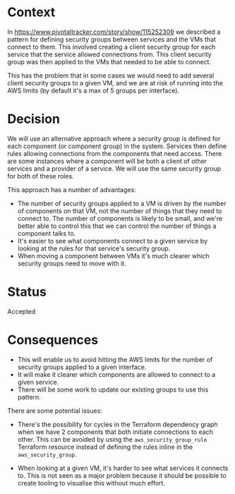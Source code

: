 # Context

In https://www.pivotaltracker.com/story/show/115252309 we described a pattern
for defining security groups between services and the VMs that connect to
them. This involved creating a client security group for each service that
the service allowed connections from. This client security group was then
applied to the VMs that needed to be able to connect.

This has the problem that in some cases we would need to add several client
security groups to a given VM, and we are at risk of running into the AWS
limits (by default it's a max of 5 groups per interface).

# Decision

We will use an alternative approach where a security group is defined for each
component (or component group) in the system. Services then define rules
allowing connections from the components that need access. There are some
instances where a component will be both a client of other services and a
provider of a service. We will use the same security group for both of these
roles.

This approach has a number of advantages:

* The number of security groups applied to a VM is driven by the number of
  components on that VM, not the number of things that they need to connect to.
  The number of components is likely to be small, and we're better able to
  control this that we can control the number of things a  component talks to.
* It's easier to see what components connect to a given service by looking at
  the rules for that service's security group.
* When moving a component between VMs it's much clearer which security groups
  need to move with it.

# Status

Accepted

# Consequences

* This will enable us to avoid hitting the AWS limits for the number of
  security groups applied to a given interface.
* It will make it clearer which components are allowed to connect to a given
  service.
* There will be some work to update our existing groups to use this pattern.

There are some potential issues:

* There's the possibility for cycles in the Terraform dependency graph when we
  have 2 components that both initiate connections to each other. This can be
  avoided by using the `aws_security_group_rule` Terraform resource instead of
  defining the rules inline in the `aws_security_group`.

* When looking at a given VM, it's harder to see what services it connects to.
  This is not seen as a major problem because it should be possible to create
  tooling to visualise this without much effort.
